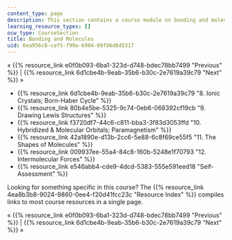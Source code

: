 ```yaml
---
content_type: page
description: This section contains a course module on bonding and molecules.
learning_resource_types: []
ocw_type: CourseSection
title: Bonding and Molecules
uid: 6ea956c8-cef5-f99e-6904-09f06d8d5317
---
```


« {{% resource_link e0f0b093-6ba1-323d-d748-bdec78bb7499 "Previous" %}} | {{% resource_link 6d1cbe4b-9eab-35b6-b30c-2e7619a39c79 "Next" %}} »

*   {{% resource_link 6d1cbe4b-9eab-35b6-b30c-2e7619a39c79 "8\. Ionic Crystals; Born-Haber Cycle" %}}
*   {{% resource_link 80b4e5be-5325-9c74-0eb6-068392cf19cb "9\. Drawing Lewis Structures" %}}
*   {{% resource_link f3720df7-44c6-c811-bba3-3f83d3053ffd "10\. Hybridized & Molecular Orbitals; Paramagnetism" %}}
*   {{% resource_link 42a1890e-d13b-2cc6-5e88-6c8f69ce55f5 "11\. The Shapes of Molecules" %}}
*   {{% resource_link 009937ee-55a4-84c8-160b-5248e1f70793 "12\. Intermolecular Forces" %}}
*   {{% resource_link e546abb4-cde9-4dcd-5383-555e591eed18 "Self-Assessment" %}}

Looking for something specific in this course? The {{% resource_link 4ea8b3b8-9024-9860-0ee4-f20d41fcc23c "Resource Index" %}} compiles links to most course resources in a single page.

« {{% resource_link e0f0b093-6ba1-323d-d748-bdec78bb7499 "Previous" %}} | {{% resource_link 6d1cbe4b-9eab-35b6-b30c-2e7619a39c79 "Next" %}} »
